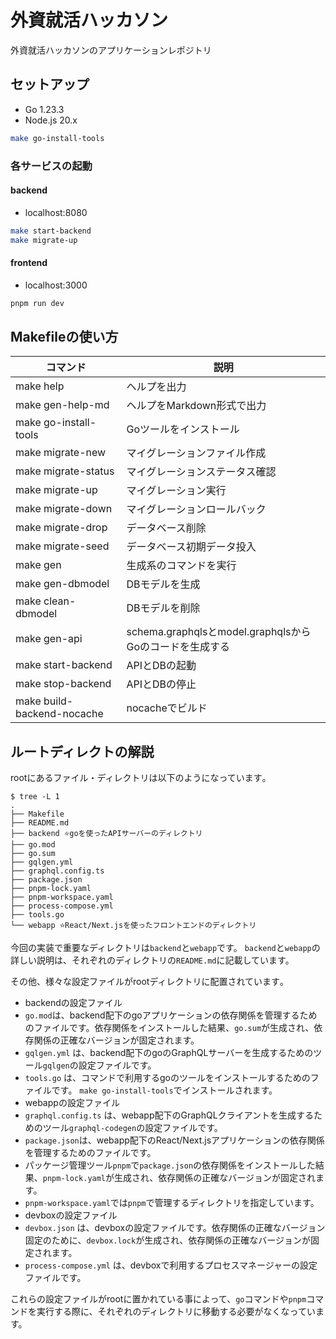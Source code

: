 # 外資就活ハッカソン

外資就活ハッカソンのアプリケーションレポジトリ

## セットアップ

- Go 1.23.3
- Node.js 20.x

```bash
make go-install-tools
```

### 各サービスの起動
#### backend
- localhost:8080
```bash
make start-backend
make migrate-up
```
#### frontend
- localhost:3000
```bash
pnpm run dev
```

## Makefileの使い方

| コマンド | 説明 |
|---------|-------------|
| make help                 | ヘルプを出力 |
| make gen-help-md          | ヘルプをMarkdown形式で出力 |
| make go-install-tools     | Goツールをインストール |
| make migrate-new          | マイグレーションファイル作成 |
| make migrate-status       | マイグレーションステータス確認 |
| make migrate-up           | マイグレーション実行 |
| make migrate-down         | マイグレーションロールバック |
| make migrate-drop         | データベース削除 |
| make migrate-seed         | データベース初期データ投入 |
| make gen                  | 生成系のコマンドを実行 |
| make gen-dbmodel          | DBモデルを生成 |
| make clean-dbmodel        | DBモデルを削除 |
| make gen-api              | schema.graphqlsとmodel.graphqlsからGoのコードを生成する |
| make start-backend        | APIとDBの起動 |
| make stop-backend         | APIとDBの停止 |
| make build-backend-nocache | nocacheでビルド |


## ルートディレクトの解説

rootにあるファイル・ディレクトリは以下のようになっています｡

```
$ tree -L 1
.
├── Makefile
├── README.md
├── backend ⭐goを使ったAPIサーバーのディレクトリ
├── go.mod
├── go.sum
├── gqlgen.yml
├── graphql.config.ts
├── package.json
├── pnpm-lock.yaml
├── pnpm-workspace.yaml
├── process-compose.yml
├── tools.go
└── webapp ⭐React/Next.jsを使ったフロントエンドのディレクトリ
```

今回の実装で重要なディレクトリは`backend`と`webapp`です。
`backend`と`webapp`の詳しい説明は、それぞれのディレクトリの`README.md`に記載しています。

その他、様々な設定ファイルがrootディレクトリに配置されています｡

- backendの設定ファイル
- `go.mod`は、backend配下のgoアプリケーションの依存関係を管理するためのファイルです。依存関係をインストールした結果、`go.sum`が生成され、依存関係の正確なバージョンが固定されます。
- `gqlgen.yml` は、backend配下のgoのGraphQLサーバーを生成するためのツール`gqlgen`の設定ファイルです。
- `tools.go` は、コマンドで利用するgoのツールをインストールするためのファイルです。 `make go-install-tools`でインストールされます。
- webappの設定ファイル
- `graphql.config.ts` は、webapp配下のGraphQLクライアントを生成するためのツール`graphql-codegen`の設定ファイルです。
- `package.json`は、webapp配下のReact/Next.jsアプリケーションの依存関係を管理するためのファイルです。
- パッケージ管理ツール`pnpm`で`package.json`の依存関係をインストールした結果、`pnpm-lock.yaml`が生成され、依存関係の正確なバージョンが固定されます。
- `pnpm-workspace.yaml`では`pnpm`で管理するディレクトリを指定しています。
- devboxの設定ファイル
- `devbox.json` は、devboxの設定ファイルです。依存関係の正確なバージョン固定のために、`devbox.lock`が生成され、依存関係の正確なバージョンが固定されます。
- `process-compose.yml` は、devboxで利用するプロセスマネージャーの設定ファイルです。

これらの設定ファイルがrootに置かれている事によって、`go`コマンドや`pnpm`コマンドを実行する際に、それぞれのディレクトリに移動する必要がなくなっています。
